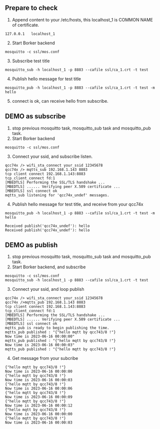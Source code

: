 ## Prepare to check
1. Append content to your /etc/hosts, this localhost_1 is COMMON NAME of certificate.
```
127.0.0.1   localhost_1
```
2. Start Borker backend
```
mosquitto -c ssl/mos.conf
```
3. Subscribe test title
```
mosquitto_sub -h localhost_1 -p 8883 --cafile ssl/ca_1.crt -t test
```
4. Publish hello message for test title
```
mosquitto_pub -h localhost_1 -p 8883 --cafile ssl/ca_1.crt -t test -m hello
```
5. connect is ok, can receive hello from subscribe.

## DEMO as subscribe
1. stop previous mosquitto task, mosquitto_sub task and mosquitto_pub task.
2. Start Borker backend
```
mosquitto -c ssl/mos.conf
```
3. Connect your ssid, and subscribe listen.
```
qcc74x /> wifi_sta_connect your_ssid 12345678
qcc74x /> mqtts_sub 192.168.1.143 8883
tcp client connect 192.168.1.143:8883
tcp_client_connect fd:1
[MBEDTLS] Performing the SSL/TLS handshake ... 
[MBEDTLS] ...... Verifying peer X.509 certificate ... 
[MBEDTLS] ssl connect ok
mqtts_sub listening for 'qcc74x_undef' messages.
```
4. Publish hello message for test title, and receive from your qcc74x
```
mosquitto_pub -h localhost_1 -p 8883 --cafile ssl/ca_1.crt -t test -m hello

Received publish('qcc74x_undef'): hello
Received publish('qcc74x_undef'): hello
```

## DEMO as publish
1. stop previous mosquitto task, mosquitto_sub task and mosquitto_pub task.
2. Start Borker backend, and subscribe
```
mosquitto -c ssl/mos.conf
mosquitto_sub -h localhost_1 -p 8883 --cafile ssl/ca_1.crt -t test
```
3. Connect your ssid, and loop publish
```
qcc74x /> wifi_sta_connect your_ssid 12345678
qcc74x />mqtts_pub 192.168.1.143 8883
tcp client connect 192.168.1.143:8883
tcp_client_connect fd:1
[MBEDTLS] Performing the SSL/TLS handshake ... 
[MBEDTLS] ...... Verifying peer X.509 certificate ... 
[MBEDTLS] ssl connect ok
mqtts_pub is ready to begin publishing the time.
mqtts_pub published : "{"hello mqtt by qcc743/8 !"}
Now time is 2023-06-16 00:00:00"
mqtts_pub published : "{"hello mqtt by qcc743/8 !"}
Now time is 2023-06-16 00:00:03"
mqtts_pub published : "{"hello mqtt by qcc743/8 !"}
```
4. Get message from your subcribe
```
{"hello mqtt by qcc743/8 !"}
Now time is 2023-06-16 00:00:00
{"hello mqtt by qcc743/8 !"}
Now time is 2023-06-16 00:00:03
{"hello mqtt by qcc743/8 !"}
Now time is 2023-06-16 00:00:06
{"hello mqtt by qcc743/8 !"}
Now time is 2023-06-16 00:00:09
{"hello mqtt by qcc743/8 !"}
Now time is 2023-06-16 00:00:12
{"hello mqtt by qcc743/8 !"}
Now time is 2023-06-16 00:00:00
{"hello mqtt by qcc743/8 !"}
Now time is 2023-06-16 00:00:03
```
